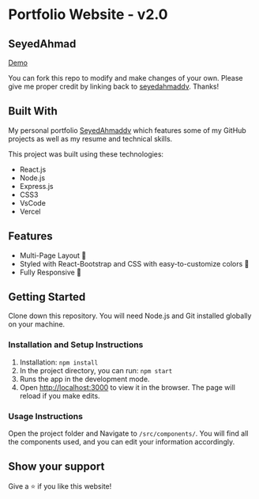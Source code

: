 # Portfolio Website - v2.0
## SeyedAhmad

[Demo](https://seyedahmadportfolio.vercel.app/)

You can fork this repo to modify and make changes of your own. Please give me proper credit by linking back to [seyedahmaddv](link_to_your_profile). Thanks!

## Built With
My personal portfolio [SeyedAhmaddv](https://github.com/seyedahmaddv/portfolio) which features some of my GitHub projects as well as my resume and technical skills.

This project was built using these technologies:
- React.js
- Node.js
- Express.js
- CSS3
- VsCode
- Vercel

## Features
- Multi-Page Layout 📖
- Styled with React-Bootstrap and CSS with easy-to-customize colors 🎨
- Fully Responsive 📱

## Getting Started
Clone down this repository. You will need Node.js and Git installed globally on your machine.

### Installation and Setup Instructions
1. Installation: `npm install`
2. In the project directory, you can run: `npm start`
3. Runs the app in the development mode.
4. Open [http://localhost:3000](http://localhost:3000) to view it in the browser. The page will reload if you make edits.

### Usage Instructions
Open the project folder and Navigate to `/src/components/`.
You will find all the components used, and you can edit your information accordingly.

## Show your support
Give a ⭐️ if you like this website!
